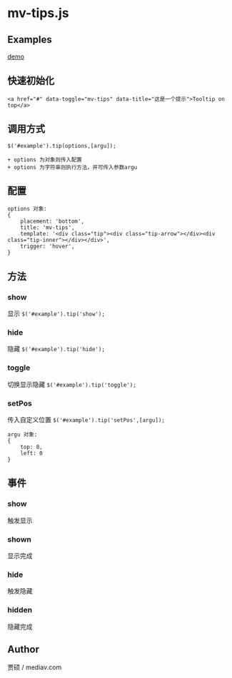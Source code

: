 mv-tips.js
==========

Examples
--------

[demo](index.html)


快速初始化
-------

`<a href="#" data-toggle="mv-tips" data-title="这是一个提示">Tooltip on top</a>`

调用方式
----

`$('#example').tip(options,[argu]);`

	+ options 为对象则传入配置
	+ options 为字符串则执行方法，并可传入参数argu

配置
-----

	options 对象:
	{
		placement: 'bottom',
		title: 'mv-tips',
		template: '<div class="tip"><div class="tip-arrow"></div><div class="tip-inner"></div></div>',
		trigger: 'hover',
	}


方法
----

### show
显示
`$('#example').tip('show');`
### hide
隐藏
`$('#example').tip('hide');`
### toggle
切换显示隐藏
`$('#example').tip('toggle');`
### setPos
传入自定义位置
`$('#example').tip('setPos',[argu]);`

	argu 对象:
	{
		top: 0,
		left: 0
	}



事件
----

### show
触发显示

### shown
显示完成

### hide
触发隐藏

### hidden
隐藏完成


Author
------
贾硕 / mediav.com
